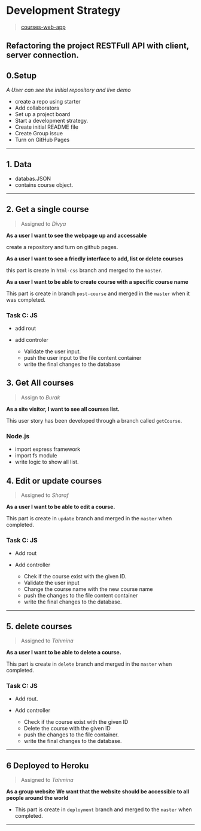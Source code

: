 # Development Strategy

> [courses-web-app](https://github.com/DIVYASREE345/courses-web-app)

Refactoring the project RESTFull API with client, server connection.
---

## 0.Setup

_A User can see the initial repository and live demo_

- create a repo using starter
- Add collaborators
- Set up a project board
- Start a development strategy.
- Create initial README file
- Create Group issue
- Turn on GitHub Pages

---

## 1. Data
- databas.JSON 
- contains course object.



---
## 2. Get a single course

> Assigned to _Divya_

**As a user I want to see the webpage up and accessable**

create a repository and turn on github pages.

**As a user I want to see a friedly interface to add, list or delete courses**

this part is create in `html-css` branch and merged to the `master`. 

**As a user I want to be able to create course with a specific course name**

This part is create in branch `post-course` and merged in the `master` when it was completed.

### Task C: JS

- add rout
- add controler

  - Validate the user input.
  - push the user input to the file content container
  - write the final changes to the database


## 3. Get All courses

> Assign to _Burak_

**As a site visitor, I want to see all courses list.**

This user story has been developed through a branch called `getCourse`.



### Node.js

- import express framework
- import fs module
- write logic to show all list.

## 4. Edit or update courses

> Assigned to _Sharaf_

**As a user I want to be able to edit a course.**

This part is create in `update` branch and merged in the `master` when completed.

### Task C: JS

- Add rout
- Add controller

  - Chek if the course exist with the given ID.
  - Validate the user input
  - Change the course name with the new course name
  - push the changes to the file content container
  - write the final changes to the database.

---
## 5. delete courses

> Assigned to _Tahmina_

**As a user I want to be able to delete a course.**

This part is create in `delete` branch and merged in the `master` when completed.

### Task C: JS

- Add rout.
- Add controller

  - Check if the course exist with the given ID
  - Delete the course with the given ID
  - push the changes to the file container.
  - write the final changes to the database.

---


## 6 Deployed to Heroku

> Assigned to _Tahmina_

**As a group website We want that the website should be accessible to all people around the world**

- This part is create in `deployment` branch and merged to the `master` when completed.

---
